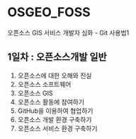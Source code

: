 # OSGEO_FOSS
오픈소스 GIS 서비스 개발자 심화 - Git 사용법1

## 1일차 : 오픈소스개발 일반

1. 오픈소스에 대한 오해와 진실
2. 오픈소스 소프트웨어
3. 오픈소스 GIS
4. 오픈소스 활동에 참여하기
5. GitHub을 이용하여 협업하기
6. 오픈소스 개발 환경 구축하기
7. 오픈소스 서비스 환경 구축하기

